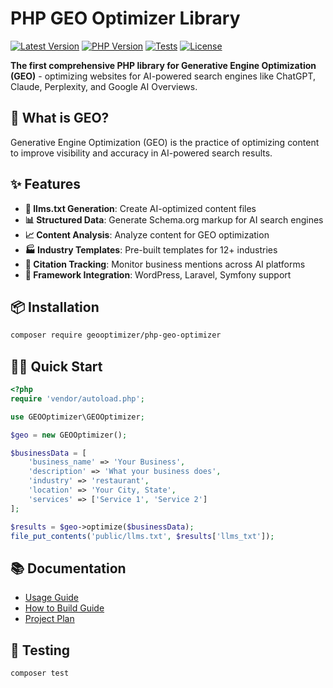 # PHP GEO Optimizer Library

[![Latest Version](https://img.shields.io/packagist/v/geooptimizer/php-geo-optimizer)](https://packagist.org/packages/geooptimizer/php-geo-optimizer)
[![PHP Version](https://img.shields.io/packagist/php-v/geooptimizer/php-geo-optimizer)](https://packagist.org/packages/geooptimizer/php-geo-optimizer)
[![Tests](https://github.com/geooptimizer/php-geo-optimizer/workflows/Tests/badge.svg)](https://github.com/geooptimizer/php-geo-optimizer/actions)
[![License](https://img.shields.io/packagist/l/geooptimizer/php-geo-optimizer)](https://github.com/geooptimizer/php-geo-optimizer/blob/main/LICENSE)

**The first comprehensive PHP library for Generative Engine Optimization (GEO)** - optimizing websites for AI-powered search engines like ChatGPT, Claude, Perplexity, and Google AI Overviews.

## 🚀 What is GEO?

Generative Engine Optimization (GEO) is the practice of optimizing content to improve visibility and accuracy in AI-powered search results.

## ✨ Features

- **🤖 llms.txt Generation**: Create AI-optimized content files
- **📊 Structured Data**: Generate Schema.org markup for AI search engines  
- **📈 Content Analysis**: Analyze content for GEO optimization
- **🏭 Industry Templates**: Pre-built templates for 12+ industries
- **📍 Citation Tracking**: Monitor business mentions across AI platforms
- **🔗 Framework Integration**: WordPress, Laravel, Symfony support

## 📦 Installation

```bash
composer require geooptimizer/php-geo-optimizer
```

## 🏃‍♂️ Quick Start

```php
<?php
require 'vendor/autoload.php';

use GEOOptimizer\GEOOptimizer;

$geo = new GEOOptimizer();

$businessData = [
    'business_name' => 'Your Business',
    'description' => 'What your business does',
    'industry' => 'restaurant',
    'location' => 'Your City, State',
    'services' => ['Service 1', 'Service 2']
];

$results = $geo->optimize($businessData);
file_put_contents('public/llms.txt', $results['llms_txt']);
```

## 📚 Documentation

- [Usage Guide](docs/usage-guide.md)
- [How to Build Guide](docs/how-to-build.md)
- [Project Plan](docs/project-plan.md)

## 🧪 Testing

```bash
composer test
```
